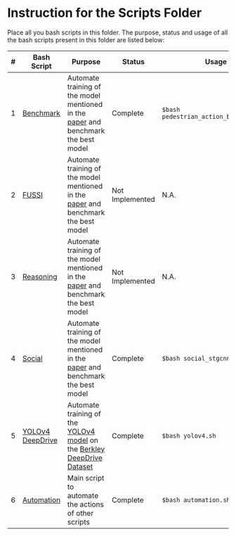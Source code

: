 # Instruction for the Scripts Folder

Place all you bash scripts in this folder. The purpose, status and usage of all the bash scripts present in this folder are listed below:

| # | Bash Script | Purpose | Status | Usage |
|---|-------------|---------|--------|-------|
| 1 | [Benchmark](https://github.com/sourabbapusridhar/master-thesis/blob/development/scripts/pedestrian_action_benchmark.sh) | Automate training of the model mentioned in the [paper](https://openaccess.thecvf.com/content/WACV2021/papers/Kotseruba_Benchmark_for_Evaluating_Pedestrian_Action_Prediction_WACV_2021_paper.pdf) and benchmark the best model | Complete | `$bash pedestrian_action_benchmark.sh` |
| 2 | [FUSSI](https://github.com/sourabbapusridhar/master-thesis/blob/development/scripts/fussi.sh) | Automate training of the model mentioned in the [paper](https://arxiv.org/abs/2005.07796) and benchmark the best model | Not Implemented | N.A. |
| 3 | [Reasoning](https://github.com/sourabbapusridhar/master-thesis/blob/development/scripts/str_pip.sh) | Automate training of the model mentioned in the [paper](https://arxiv.org/abs/2002.08945) and benchmark the best model | Not Implemented | N.A. |
| 4 | [Social](https://github.com/sourabbapusridhar/master-thesis/blob/development/scripts/social_stgcnn.sh) | Automate training of the model mentioned in the [paper](https://arxiv.org/abs/2002.11927) and benchmark the best model | Complete | `$bash social_stgcnn.sh` |
| 5 | [YOLOv4 DeepDrive](https://github.com/sourabbapusridhar/master-thesis/blob/development/scripts/yolov4.sh) | Automate training of the [YOLOv4 model](https://arxiv.org/abs/2004.10934) on the [Berkley DeepDrive Dataset](https://bdd-data.berkeley.edu/) | Complete | `$bash yolov4.sh` |
| 6 | [Automation](https://github.com/sourabbapusridhar/master-thesis/blob/development/scripts/automation.sh) | Main script to automate the actions of other scripts | Complete | `$bash automation.sh` |
